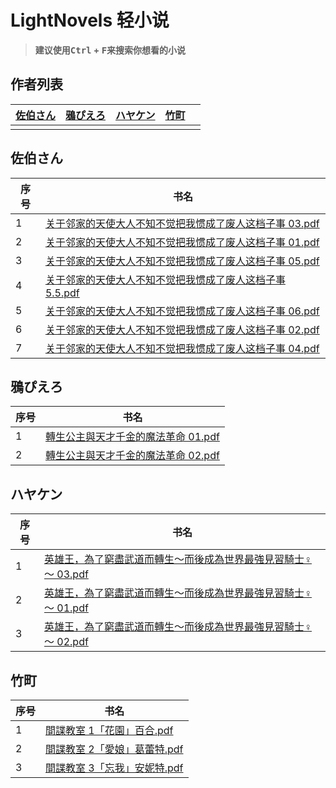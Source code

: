 # LightNovels 轻小说

> **建议使用<kbd>Ctrl</kbd> + <kbd>F</kbd>来搜索你想看的小说**

<!-- Authors tables -->
## 作者列表
| [佐伯さん](#user-content-佐伯さん) | [鴉ぴえろ](#user-content-鴉ぴえろ) | [ハヤケン](#user-content-ハヤケン) | [竹町](#user-content-竹町) | |
| :--: | :--: | :--: | :--: | :--: |
| | | | | |


## 佐伯さん

| 序号 | 书名 |
| ---- | ---- |
| 1 | [关于邻家的天使大人不知不觉把我惯成了废人这档子事 03.pdf](https://lightnovels.github.io/?file=https://cdn.bilicdn.tk/gh/LightNovels/Home@novels/%E4%BD%90%E4%BC%AF%E3%81%95%E3%82%93/%E4%BD%90%E4%BC%AF%E3%81%95%E3%82%93%20-%20%E5%85%B3%E4%BA%8E%E9%82%BB%E5%AE%B6%E7%9A%84%E5%A4%A9%E4%BD%BF%E5%A4%A7%E4%BA%BA%E4%B8%8D%E7%9F%A5%E4%B8%8D%E8%A7%89%E6%8A%8A%E6%88%91%E6%83%AF%E6%88%90%E4%BA%86%E5%BA%9F%E4%BA%BA%E8%BF%99%E6%A1%A3%E5%AD%90%E4%BA%8B%2003.pdf) |
| 2 | [关于邻家的天使大人不知不觉把我惯成了废人这档子事 01.pdf](https://lightnovels.github.io/?file=https://cdn.bilicdn.tk/gh/LightNovels/Home@novels/%E4%BD%90%E4%BC%AF%E3%81%95%E3%82%93/%E4%BD%90%E4%BC%AF%E3%81%95%E3%82%93%20-%20%E5%85%B3%E4%BA%8E%E9%82%BB%E5%AE%B6%E7%9A%84%E5%A4%A9%E4%BD%BF%E5%A4%A7%E4%BA%BA%E4%B8%8D%E7%9F%A5%E4%B8%8D%E8%A7%89%E6%8A%8A%E6%88%91%E6%83%AF%E6%88%90%E4%BA%86%E5%BA%9F%E4%BA%BA%E8%BF%99%E6%A1%A3%E5%AD%90%E4%BA%8B%2001.pdf) |
| 3 | [关于邻家的天使大人不知不觉把我惯成了废人这档子事 05.pdf](https://lightnovels.github.io/?file=https://cdn.bilicdn.tk/gh/LightNovels/Home@novels/%E4%BD%90%E4%BC%AF%E3%81%95%E3%82%93/%E4%BD%90%E4%BC%AF%E3%81%95%E3%82%93%20-%20%E5%85%B3%E4%BA%8E%E9%82%BB%E5%AE%B6%E7%9A%84%E5%A4%A9%E4%BD%BF%E5%A4%A7%E4%BA%BA%E4%B8%8D%E7%9F%A5%E4%B8%8D%E8%A7%89%E6%8A%8A%E6%88%91%E6%83%AF%E6%88%90%E4%BA%86%E5%BA%9F%E4%BA%BA%E8%BF%99%E6%A1%A3%E5%AD%90%E4%BA%8B%2005.pdf) |
| 4 | [关于邻家的天使大人不知不觉把我惯成了废人这档子事 5.5.pdf](https://lightnovels.github.io/?file=https://cdn.bilicdn.tk/gh/LightNovels/Home@novels/%E4%BD%90%E4%BC%AF%E3%81%95%E3%82%93/%E4%BD%90%E4%BC%AF%E3%81%95%E3%82%93%20-%20%E5%85%B3%E4%BA%8E%E9%82%BB%E5%AE%B6%E7%9A%84%E5%A4%A9%E4%BD%BF%E5%A4%A7%E4%BA%BA%E4%B8%8D%E7%9F%A5%E4%B8%8D%E8%A7%89%E6%8A%8A%E6%88%91%E6%83%AF%E6%88%90%E4%BA%86%E5%BA%9F%E4%BA%BA%E8%BF%99%E6%A1%A3%E5%AD%90%E4%BA%8B%205.5.pdf) |
| 5 | [关于邻家的天使大人不知不觉把我惯成了废人这档子事 06.pdf](https://lightnovels.github.io/?file=https://cdn.bilicdn.tk/gh/LightNovels/Home@novels/%E4%BD%90%E4%BC%AF%E3%81%95%E3%82%93/%E4%BD%90%E4%BC%AF%E3%81%95%E3%82%93%20-%20%E5%85%B3%E4%BA%8E%E9%82%BB%E5%AE%B6%E7%9A%84%E5%A4%A9%E4%BD%BF%E5%A4%A7%E4%BA%BA%E4%B8%8D%E7%9F%A5%E4%B8%8D%E8%A7%89%E6%8A%8A%E6%88%91%E6%83%AF%E6%88%90%E4%BA%86%E5%BA%9F%E4%BA%BA%E8%BF%99%E6%A1%A3%E5%AD%90%E4%BA%8B%2006.pdf) |
| 6 | [关于邻家的天使大人不知不觉把我惯成了废人这档子事 02.pdf](https://lightnovels.github.io/?file=https://cdn.bilicdn.tk/gh/LightNovels/Home@novels/%E4%BD%90%E4%BC%AF%E3%81%95%E3%82%93/%E4%BD%90%E4%BC%AF%E3%81%95%E3%82%93%20-%20%E5%85%B3%E4%BA%8E%E9%82%BB%E5%AE%B6%E7%9A%84%E5%A4%A9%E4%BD%BF%E5%A4%A7%E4%BA%BA%E4%B8%8D%E7%9F%A5%E4%B8%8D%E8%A7%89%E6%8A%8A%E6%88%91%E6%83%AF%E6%88%90%E4%BA%86%E5%BA%9F%E4%BA%BA%E8%BF%99%E6%A1%A3%E5%AD%90%E4%BA%8B%2002.pdf) |
| 7 | [关于邻家的天使大人不知不觉把我惯成了废人这档子事 04.pdf](https://lightnovels.github.io/?file=https://cdn.bilicdn.tk/gh/LightNovels/Home@novels/%E4%BD%90%E4%BC%AF%E3%81%95%E3%82%93/%E4%BD%90%E4%BC%AF%E3%81%95%E3%82%93%20-%20%E5%85%B3%E4%BA%8E%E9%82%BB%E5%AE%B6%E7%9A%84%E5%A4%A9%E4%BD%BF%E5%A4%A7%E4%BA%BA%E4%B8%8D%E7%9F%A5%E4%B8%8D%E8%A7%89%E6%8A%8A%E6%88%91%E6%83%AF%E6%88%90%E4%BA%86%E5%BA%9F%E4%BA%BA%E8%BF%99%E6%A1%A3%E5%AD%90%E4%BA%8B%2004.pdf) |

## 鴉ぴえろ

| 序号 | 书名 |
| ---- | ---- |
| 1 | [轉生公主與天才千金的魔法革命 01.pdf](https://lightnovels.github.io/?file=https://cdn.bilicdn.tk/gh/LightNovels/Home@novels/%E9%B4%89%E3%81%B4%E3%81%88%E3%82%8D/%E9%B4%89%E3%81%B4%E3%81%88%E3%82%8D%20-%20%E8%BD%89%E7%94%9F%E5%85%AC%E4%B8%BB%E8%88%87%E5%A4%A9%E6%89%8D%E5%8D%83%E9%87%91%E7%9A%84%E9%AD%94%E6%B3%95%E9%9D%A9%E5%91%BD%2001.pdf) |
| 2 | [轉生公主與天才千金的魔法革命 02.pdf](https://lightnovels.github.io/?file=https://cdn.bilicdn.tk/gh/LightNovels/Home@novels/%E9%B4%89%E3%81%B4%E3%81%88%E3%82%8D/%E9%B4%89%E3%81%B4%E3%81%88%E3%82%8D%20-%20%E8%BD%89%E7%94%9F%E5%85%AC%E4%B8%BB%E8%88%87%E5%A4%A9%E6%89%8D%E5%8D%83%E9%87%91%E7%9A%84%E9%AD%94%E6%B3%95%E9%9D%A9%E5%91%BD%2002.pdf) |

## ハヤケン

| 序号 | 书名 |
| ---- | ---- |
| 1 | [英雄王，為了窮盡武道而轉生～而後成為世界最強見習騎士♀～ 03.pdf](https://lightnovels.github.io/?file=https://cdn.bilicdn.tk/gh/LightNovels/Home@novels/%E3%83%8F%E3%83%A4%E3%82%B1%E3%83%B3/%E3%83%8F%E3%83%A4%E3%82%B1%E3%83%B3%20-%20%E8%8B%B1%E9%9B%84%E7%8E%8B%EF%BC%8C%E7%82%BA%E4%BA%86%E7%AA%AE%E7%9B%A1%E6%AD%A6%E9%81%93%E8%80%8C%E8%BD%89%E7%94%9F%EF%BD%9E%E8%80%8C%E5%BE%8C%E6%88%90%E7%82%BA%E4%B8%96%E7%95%8C%E6%9C%80%E5%BC%B7%E8%A6%8B%E7%BF%92%E9%A8%8E%E5%A3%AB%E2%99%80%EF%BD%9E%2003.pdf) |
| 2 | [英雄王，為了窮盡武道而轉生～而後成為世界最強見習騎士♀～ 01.pdf](https://lightnovels.github.io/?file=https://cdn.bilicdn.tk/gh/LightNovels/Home@novels/%E3%83%8F%E3%83%A4%E3%82%B1%E3%83%B3/%E3%83%8F%E3%83%A4%E3%82%B1%E3%83%B3%20-%20%E8%8B%B1%E9%9B%84%E7%8E%8B%EF%BC%8C%E7%82%BA%E4%BA%86%E7%AA%AE%E7%9B%A1%E6%AD%A6%E9%81%93%E8%80%8C%E8%BD%89%E7%94%9F%EF%BD%9E%E8%80%8C%E5%BE%8C%E6%88%90%E7%82%BA%E4%B8%96%E7%95%8C%E6%9C%80%E5%BC%B7%E8%A6%8B%E7%BF%92%E9%A8%8E%E5%A3%AB%E2%99%80%EF%BD%9E%2001.pdf) |
| 3 | [英雄王，為了窮盡武道而轉生～而後成為世界最強見習騎士♀～ 02.pdf](https://lightnovels.github.io/?file=https://cdn.bilicdn.tk/gh/LightNovels/Home@novels/%E3%83%8F%E3%83%A4%E3%82%B1%E3%83%B3/%E3%83%8F%E3%83%A4%E3%82%B1%E3%83%B3%20-%20%E8%8B%B1%E9%9B%84%E7%8E%8B%EF%BC%8C%E7%82%BA%E4%BA%86%E7%AA%AE%E7%9B%A1%E6%AD%A6%E9%81%93%E8%80%8C%E8%BD%89%E7%94%9F%EF%BD%9E%E8%80%8C%E5%BE%8C%E6%88%90%E7%82%BA%E4%B8%96%E7%95%8C%E6%9C%80%E5%BC%B7%E8%A6%8B%E7%BF%92%E9%A8%8E%E5%A3%AB%E2%99%80%EF%BD%9E%2002.pdf) |

## 竹町

| 序号 | 书名 |
| ---- | ---- |
| 1 | [間諜教室 1「花園」百合.pdf](https://lightnovels.github.io/?file=https://cdn.bilicdn.tk/gh/LightNovels/Home@novels/%E7%AB%B9%E7%94%BA/%E7%AB%B9%E7%94%BA%20-%20%E9%96%93%E8%AB%9C%E6%95%99%E5%AE%A4%201%E3%80%8C%E8%8A%B1%E5%9C%92%E3%80%8D%E7%99%BE%E5%90%88.pdf) |
| 2 | [間諜教室 2「愛娘」葛蕾特.pdf](https://lightnovels.github.io/?file=https://cdn.bilicdn.tk/gh/LightNovels/Home@novels/%E7%AB%B9%E7%94%BA/%E7%AB%B9%E7%94%BA%20-%20%E9%96%93%E8%AB%9C%E6%95%99%E5%AE%A4%202%E3%80%8C%E6%84%9B%E5%A8%98%E3%80%8D%E8%91%9B%E8%95%BE%E7%89%B9.pdf) |
| 3 | [間諜教室 3「忘我」安妮特.pdf](https://lightnovels.github.io/?file=https://cdn.bilicdn.tk/gh/LightNovels/Home@novels/%E7%AB%B9%E7%94%BA/%E7%AB%B9%E7%94%BA%20-%20%E9%96%93%E8%AB%9C%E6%95%99%E5%AE%A4%203%E3%80%8C%E5%BF%98%E6%88%91%E3%80%8D%E5%AE%89%E5%A6%AE%E7%89%B9.pdf) |

